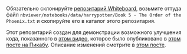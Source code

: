 Обязательно склонируйте [репозитарий Whiteboard](https://github.com/formcept/whiteboard), возьмите оттуда файл `nbviewer/notebooks/data/harrypotter/Book 5 - The Order of the Phoenix.txt` и скопируйте его в каталог этого репозитария.

Этот репозитарий создан для демонстрации возможного улучшения кода, показанного в [этом видео](https://www.youtube.com/watch?v=8OCu4JizDGk), которое было опубликовано в [этом посте на Пикабу](https://pikabu.ru/story/dinamika_klyuchevyikh_slov_v_garri_potter_i_orden_feniksa_8735510). Описание изменений смотрите в [этом посте](https://pikabu.ru/story/otvet_na_post_dinamika_klyuchevyikh_slov_v_garri_potter_i_orden_feniksa_8746583).